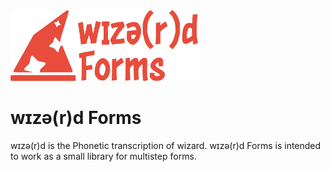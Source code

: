 <img src="https://raw.githubusercontent.com/SteinRein/wizerd-forms/master/assets/wizerd-forms-logo.svg?token=AJ5TB5MHGDO6UBBURLRSAIC7VZXXA" width="300">

# wɪzə(r)d Forms
wɪzə(r)d is the Phonetic transcription of wizard. wɪzə(r)d Forms is intended to work as a small library for multistep forms.
